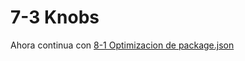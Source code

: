 # 7-3 Knobs

Ahora continua con [8-1 Optimizacion de package.json](../8-workshop-herramientas/8-1-optimizando-package-json.md)

